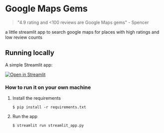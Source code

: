 # Google Maps Gems

> "4.9 rating and <100 reviews are Google Maps gems" - Spencer

a little streamlit app to search google maps for places with high ratings and low review counts

## Running locally

A simple Streamlit app:

[![Open in Streamlit](https://static.streamlit.io/badges/streamlit_badge_black_white.svg)](https://ml-model-builder-template.streamlit.app/)

### How to run it on your own machine

1. Install the requirements

   ```
   $ pip install -r requirements.txt
   ```

2. Run the app

   ```
   $ streamlit run streamlit_app.py
   ```
